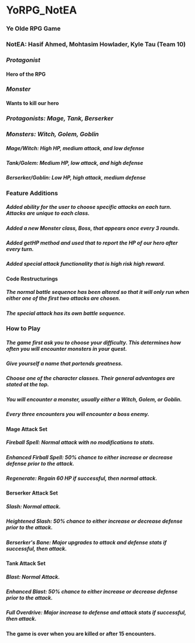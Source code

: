 # YoRPG_NotEA
### Ye Olde RPG Game
### NotEA: Hasif Ahmed, Mohtasim Howlader, Kyle Tau (Team 10)
### *Protagonist*
#### Hero of the RPG
### *Monster*
#### Wants to kill our hero
### *Protagonists: Mage, Tank, Berserker*
### *Monsters: Witch, Golem, Goblin*
##### Mage/Witch: High HP, medium attack, and low defense
##### Tank/Golem: Medium HP, low attack, and high defense
##### Berserker/Goblin: Low HP, high attack, medium defense
### Feature Additions
##### Added ability for the user to choose specific attacks on each turn. Attacks are unique to each class.
##### Added a new Monster class, Boss, that appears once every 3 rounds.
##### Added getHP method and used that to report the HP of our hero after every turn.
##### Added special attack functionality that is high risk high reward.

#### Code Restructurings
##### The normal battle sequence has been altered so that it will only run when either one of the first two attacks are chosen.
##### The special attack has its own battle sequence.

### How to Play
##### The game first ask you to choose your difficulty. This determines how often you will encounter monsters in your quest.
##### Give yourself a name that portends greatness.
##### Choose one of the character classes. Their general advantages are stated at the top.
##### You will encounter a monster, usually either a Witch, Golem, or Goblin.
##### Every three encounters you will encounter a boss enemy.

#### Mage Attack Set
##### Fireball Spell: Normal attack with no modifications to stats.
##### Enhanced Firball Spell: 50% chance to either increase or decrease defense prior to the attack.
##### Regenerate: Regain 60 HP if successful, then normal attack.

#### Berserker Attack Set
##### Slash: Normal attack.
##### Heightened Slash: 50% chance to either increase or decrease defense prior to the attack.
##### Berserker's Bane: Major upgrades to attack and defense stats if successful, then attack.

#### Tank Attack Set
##### Blast: Normal Attack.
##### Enhanced Blast: 50% chance to either increase or decrease defense prior to the attack.
##### Full Overdrive: Major increase to defense and attack stats if successful, then attack.

#### The game is over when you are killed or after 15 encounters.
